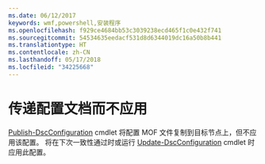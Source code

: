```yaml
---
ms.date: 06/12/2017
keywords: wmf,powershell,安装程序
ms.openlocfilehash: f929ce4684bb53c3039238ecd465f1c0e432f741
ms.sourcegitcommit: 54534635eedacf531d8d6344019dc16a50b8b441
ms.translationtype: HT
ms.contentlocale: zh-CN
ms.lasthandoff: 05/17/2018
ms.locfileid: "34225668"
---
```

# <a name="deliver-a-configuration-document-without-applying"></a>传递配置文档而不应用

[Publish-DscConfiguration](https://technet.microsoft.com/library/mt517875.aspx) cmdlet 将配置 MOF 文件复制到目标节点上，但不应用该配置。
将在下次一致性通过时或运行 [Update-DscConfiguration](https://technet.microsoft.com/library/mt143541.aspx) cmdlet 时应用此配置。
